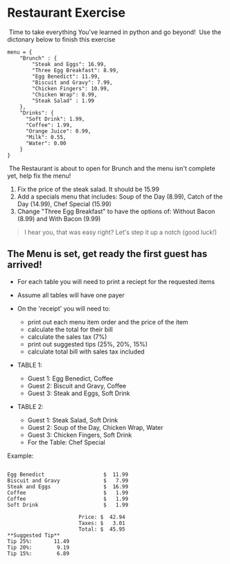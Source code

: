 # Restaurant Exercise
​
Time to take everything You've learned in python and go beyond!
​
Use the dictonary below to finish this exercise
​
```
menu = {
    "Brunch" : {
        "Steak and Eggs": 16.99,
        "Three Egg Breakfast": 8.99,
        "Egg Benedict": 11.99,
        "Biscuit and Gravy": 7.99,
        "Chicken Fingers": 10.99,
        "Chicken Wrap": 8.99,
        "Steak Salad" : 1.99
    },
    "Drinks": {
      "Soft Drink": 1.99,
      "Coffee": 1.99,
      "Orange Juice": 0.99,
      "Milk": 0.55,
      "Water": 0.00
    }
}
```
​
The Restaurant is about to open for Brunch and the menu isn't complete yet, help fix the menu!
1. Fix the price of the steak salad. It should be 15.99
2. Add a specials menu that includes: Soup of the Day (8.99), Catch of the Day (14.99), Chef Special (15.99)
3. Change "Three Egg Breakfast" to have the options of: Without Bacon (8.99) and With Bacon (9.99)
​
> I hear you, that was easy right? Let's step it up a notch (good luck!)
​
## The Menu is set, get ready the first guest has arrived!
- For each table you will need to print a reciept for the requested items
- Assume all tables will have one payer
- On the 'receipt' you will need to:
  - print out each menu item order and the price of the item
  - calculate the total for their bill
  - calculate the sales tax (7%)
  - print out suggested tips (25%, 20%, 15%)
  - calculate total bill with sales tax included



- TABLE 1:
    - Guest 1: Egg Benedict, Coffee
    - Guest 2: Biscuit and Gravy, Coffee
    - Guest 3: Steak and Eggs, Soft Drink
​
- TABLE 2: 
    - Guest 1: Steak Salad, Soft Drink
    - Guest 2: Soup of the Day, Chicken Wrap, Water
    - Guest 3: Chicken Fingers, Soft Drink
    - For the Table: Chef Special


Example:
 ```-Receipt for Table 1-

Egg Benedict                   $  11.99
Biscuit and Gravy              $   7.99
Steak and Eggs                 $  16.99
Coffee                         $   1.99
Coffee                         $   1.99
Soft Drink                     $   1.99

                        Price: $  42.94
                        Taxes: $   3.01
                        Total: $  45.95
 **Suggested Tip**
Tip 25%:       11.49
Tip 20%:        9.19
Tip 15%:        6.89
```
